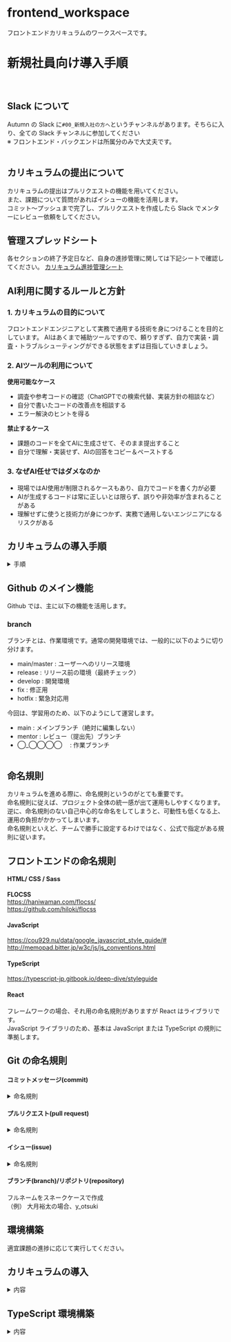 # frontend_workspace

フロントエンドカリキュラムのワークスペースです。

# 新規社員向け導入手順

<br>

## Slack について

Autumn の Slack に`#00_新規入社の方へ`というチャンネルがあります。そちらに入り、全ての Slack チャンネルに参加してください <br />
※ フロントエンド・バックエンドは所属分のみで大丈夫です。
<br><br>

## カリキュラムの提出について

カリキュラムの提出はプルリクエストの機能を用いてください。<br>
また、課題について質問があればイシューの機能を活用します。<br>
コミット〜プッシュまで完了し、プルリクエストを作成したら Slack でメンターにレビュー依頼をしてください。

## 管理スプレッドシート

各セクションの終了予定日など、自身の進捗管理に関しては下記シートで確認してください。
[カリキュラム進捗管理シート](https://docs.google.com/spreadsheets/d/1X2pq1ccVP-tjaZlvbuvNF9m_4gDTqqIlc-0Or9cZNlo/edit#gid=1835484300)
<br />

## AI利用に関するルールと方針

### 1. カリキュラムの目的について
フロントエンドエンジニアとして実務で通用する技術を身につけることを目的としています。
AIはあくまで補助ツールですので、頼りすぎず、自力で実装・調査・トラブルシューティングができる状態をまずは目指していきましょう。

### 2. AIツールの利用について
**使用可能なケース**
- 調査や参考コードの確認（ChatGPTでの検索代替、実装方針の相談など）
- 自分で書いたコードの改善点を相談する
- エラー解決のヒントを得る

**禁止するケース**
- 課題のコードを全てAIに生成させて、そのまま提出すること
- 自分で理解・実装せず、AIの回答をコピー＆ペーストする

### 3. なぜAI任せではダメなのか
- 現場ではAI使用が制限されるケースもあり、自力でコードを書く力が必要
- AIが生成するコードは常に正しいとは限らず、誤りや非効率が含まれることがある
- 理解せずに使うと技術力が身につかず、実務で通用しないエンジニアになるリスクがある

## カリキュラムの導入手順

<details><summary>手順</summary>

### 1. git clone をする

💡 「$」マークは除いて、ターミナル(Mac)またはコマンドプロンプト(Windows)で以下のコマンド実行してください。
<br>
💡 「//」はコメントなので無視してください。

```
// Windowsの方のみ以下を実行
$ cd Desktop
// 作業ディレクトリ作成＋移動
$ mkdir workspace && cd workspace
$ git clone （作業リポジトリのURL）
```

### 2. VSCode でクローンしたフォルダを開く

先ほど clone したフォルダを VSCode で開いてください。

### 3. ブランチを切り替える

#### コマンドでする場合

```
$ git checkout ブランチ名
```

#### GUI 操作でする場合

<img width="874" alt="checkout" src="https://user-images.githubusercontent.com/67848399/159731664-331b8045-5173-4dc5-b0ef-75a3c3f7cbf1.png">

</details>

## Github のメイン機能

Github では、主に以下の機能を活用します。

### branch

ブランチとは、作業環境です。通常の開発環境では、一般的に以下のように切り分けます。

- main/master : ユーザーへのリリース環境
- release : リリース前の環境（最終チェック）
- develop : 開発環境
- fix : 修正用
- hotfix : 緊急対応用

今回は、学習用のため、以下のようにして運営します。

- main : メインブランチ（絶対に編集しない）
- mentor : レビュー（提出先）ブランチ
- ◯_◯◯◯◯ 　: 作業ブランチ
  <br><br>

## 命名規則

カリキュラムを進める際に、命名規則というのがとても重要です。<br />
命名規則に従えば、プロジェクト全体の統一感が出て運用もしやすくなります。<br />
逆に、命名規則のない自己中心的な命名をしてしまうと、可動性も低くなる上、運用の負担がかかってしまいます。<br />
命名規則といえど、チームで勝手に設定するわけではなく、公式で指定がある規則に従います。

## フロントエンドの命名規則

#### HTML/ CSS / Sass

**FLOCSS**
<br>
https://haniwaman.com/flocss/
<br>
https://github.com/hiloki/flocss

#### JavaScript

https://cou929.nu/data/google_javascript_style_guide/#
<br>
http://memopad.bitter.jp/w3c/js/js_conventions.html

#### TypeScript

https://typescript-jp.gitbook.io/deep-dive/styleguide

#### React

フレームワークの場合、それ用の命名規則がありますが React はライブラリです。<br />
JavaScript ライブラリのため、基本は JavaScript または TypeScript の規則に準拠します。

## Git の命名規則

#### コミットメッセージ(commit)

<details><summary>命名規則</summary>

コミットメッセージは、規則に従って記述をしましょう。

```
[課題No][作業内容]概要
```

`作業内容は以下から選択`

- new :　新規
- retry : やり直し
- fix : レビュー後修正
- env : 環境構築系
- temp : 一時提出（issue 用）
- other : その他

**悪い例** <br>

> Lesson １ 0 <br>
> Lesson10 修正 <br>

**良い例** <br>

> [JS_1-1][new]初回提出 <br> > [JS_1-1][fix]計算ロジックの修正 <br>

💡 第三者が見ても「どんな作業をしたか」が明確になるよう心がけましょう。

</details>

#### プルリクエスト(pull request)

<details><summary>命名規則</summary>

**タイトル**

```
【提出者名】概要
（例）
【k_yuta】 JavaScript課題提出（1-1 ~ 1-4)
```

**本文**

```
提出課題一覧
【JS_1-1】
【JS_1-2】
【JS_1-3】
【JS_1-4】
...

メッセージ
```

</details>

#### イシュー(issue)

<details><summary>命名規則</summary>

基本は以下のテンプレートに準拠すること
**タイトル**

```
【課題No or セクション】【提出者名】概要
（例）
【JS_5-1】【k_yuta】エラーの解消方法がわからない
```

**本文**

```
### 最終的なゴールは何か（必須）
（例）・phpの条件分岐をうまくいくようにしたい

### 現状のエラー・課題（必須）
概要
現状のプログラムコード
ここにコードを添付
※ issueを立てると同時に現段階をプッシュしておくこと

### エラーコード
ここにコード

###解決への推測（必須）
現段階で、「これができればうまくいくのでは？」という推測を記入

コメント
※何かあれば書いてください
```

</details>

#### ブランチ(branch)/リポジトリ(repository)

フルネームをスネークケースで作成<br />
（例） 大月裕太の場合、y_otsuki

## 環境構築

適宜課題の進捗に応じて実行してください。

## カリキュラムの導入

<details><summary>内容</summary>

### 1.作業フォルダの作成 & 移動

1. リポジトリを clone する
2. VSCode で clone したフォルダを開く
3. 左下でブランチ切り替えもしくは以下のコマンドでブランチを切り替え、作業を行う。

各コマンドは以下の通りです。

```
// cloneする
git clone リポジトリURL

#### パスワードを要求された場合
パスワードを要求された場合は、Githubのパスワードではなくアクセストークンを入力するようにしてください。
<br>
手順は以下のサイトを参考にしてください。
https://docs.github.com/ja/authentication/keeping-your-account-and-data-secure/creating-a-personal-access-token

// ブランチ切り替え
git checkout ブランチ名
```

ーこれ以降の環境構築はカリキュラムの進捗に合わせて適宜行ってください。
<br />

</details>

## TypeScript 環境構築

<details><summary>内容</summary>

### （１）Node.js の確認

まずは、Node.js が使えることを確認します。

```
$ nodebrew -v
```

もしバージョンが表示されない場合、（３）の作業をもう一度実施してください。

### （２）作業フォルダに移動

TypeScript の課題の作業フォルダに移動してください。

### （３）TypeScript のインストール

```
$ npm install --save-dev typescript tslint @types/node
```

### （４）tsconfig.json の設定

まずは、tsconfig.json ファイルを作成しましょう。

```
$ touch tsconfig.json
```

### （５） 以下の内容をコピペ

tsconfig.json の内容を以下の通り書き換えてください

```
{
  "compilerOptions": {
    "module": "commonjs",
        "target": "es2015",
    "outDir": "dist",
    "sourceMap": true,
        "strict": true
  },
    "include": [
        "src"
    ],
  "exclude": [
    "node_modules"
  ]
}
```

### （６） tslint のインストール

```
$ ./node_modules/.bin/tslint --init
```

### （７）　完了！

コンパイル方法は、 `$ tsc （ファイル名）.ts `でコンパイル（動作確認）ができます！

</details>
